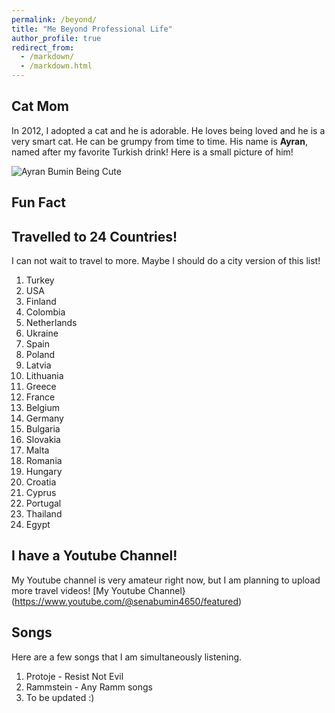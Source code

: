 ```yaml
---
permalink: /beyond/
title: "Me Beyond Professional Life"
author_profile: true
redirect_from: 
  - /markdown/
  - /markdown.html
---
```


## Cat Mom

  In 2012, I adopted a cat and he is adorable. He loves being loved and he is a very smart cat. He can be grumpy from time to time. His name is **Ayran**, named after my favorite Turkish drink! Here is a small picture of him!
  
  ![Ayran Bumin Being Cute](AyranBumin.png)
  
## Fun Fact

## Travelled to 24 Countries!

I can not wait to travel to more. Maybe I should do a city version of this list!
  1. Turkey
  2. USA
  3. Finland
  4. Colombia
  5. Netherlands
  6. Ukraine
  7. Spain
  8. Poland
  9. Latvia
  10. Lithuania
  11. Greece
  12. France
  13. Belgium
  14. Germany
  15. Bulgaria
  16. Slovakia
  17. Malta
  18. Romania
  19. Hungary
  20. Croatia
  21. Cyprus
  22. Portugal
  23. Thailand
  24. Egypt 
## I have a Youtube Channel!
My Youtube channel is very amateur right now, but I am planning to upload more travel videos! [My Youtube Channel}(https://www.youtube.com/@senabumin4650/featured)

## Songs

Here are a few songs that I am simultaneously listening.

  1. Protoje - Resist Not Evil
  2. Rammstein - Any Ramm songs
  3. To be updated :)

